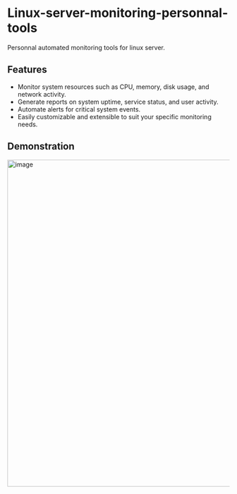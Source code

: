 # Linux-server-monitoring-personnal-tools
Personnal automated monitoring tools for linux server.
<br>
## Features
- Monitor system resources such as CPU, memory, disk usage, and network activity.
- Generate reports on system uptime, service status, and user activity.
- Automate alerts for critical system events.
- Easily customizable and extensible to suit your specific monitoring needs.

## Demonstration 

<img width="741" alt="image" src="https://github.com/AyraStelmaszewski/Linux-server-monitoring-tools/assets/68444023/e0d0ee01-dcbd-44fe-99a5-c6b07e3857f2">

